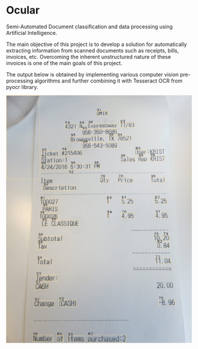# Ocular
Semi-Automated Document classification and data processing using Artificial Intelligence.

The main objective of this project is to develop a solution for automatically extracting information from scanned documents such as receipts, bills, invoices, etc. Overcoming the inherent unstructured nature of these invoices is one of the main goals of this project.

The output below is obtained by implementing various computer vision pre-processing algorithms and further combining it with Tesseract OCR from pyocr library.

![Image of prediction](resources/sample-bill.png)


